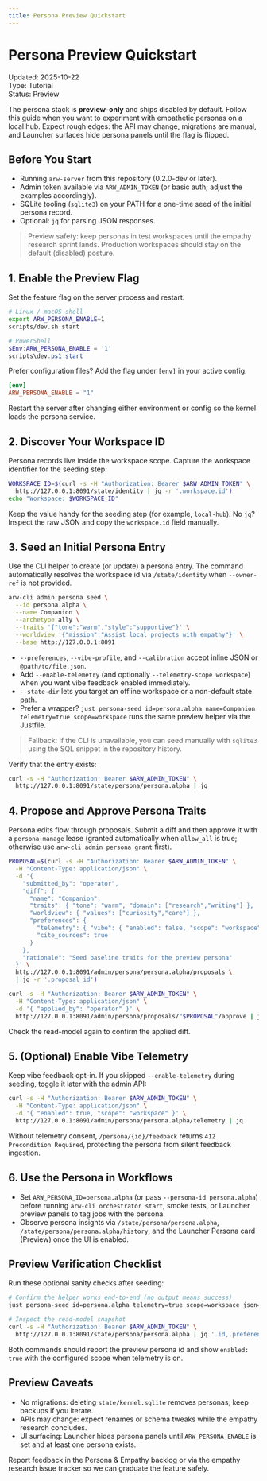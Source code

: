 ```yaml
---
title: Persona Preview Quickstart
---
```


# Persona Preview Quickstart
Updated: 2025-10-22  
Type: Tutorial  
Status: Preview

The persona stack is **preview-only** and ships disabled by default. Follow this guide when you want to experiment with empathetic personas on a local hub. Expect rough edges: the API may change, migrations are manual, and Launcher surfaces hide persona panels until the flag is flipped.

## Before You Start
- Running `arw-server` from this repository (0.2.0-dev or later).
- Admin token available via `ARW_ADMIN_TOKEN` (or basic auth; adjust the examples accordingly).
- SQLite tooling (`sqlite3`) on your PATH for a one-time seed of the initial persona record.
- Optional: `jq` for parsing JSON responses.

> Preview safety: keep personas in test workspaces until the empathy research sprint lands. Production workspaces should stay on the default (disabled) posture.

## 1. Enable the Preview Flag
Set the feature flag on the server process and restart.

```bash
# Linux / macOS shell
export ARW_PERSONA_ENABLE=1
scripts/dev.sh start
```

```powershell
# PowerShell
$Env:ARW_PERSONA_ENABLE = '1'
scripts\dev.ps1 start
```

Prefer configuration files? Add the flag under `[env]` in your active config:

```toml
[env]
ARW_PERSONA_ENABLE = "1"
```

Restart the server after changing either environment or config so the kernel loads the persona service.

## 2. Discover Your Workspace ID
Persona records live inside the workspace scope. Capture the workspace identifier for the seeding step:

```bash
WORKSPACE_ID=$(curl -s -H "Authorization: Bearer $ARW_ADMIN_TOKEN" \
  http://127.0.0.1:8091/state/identity | jq -r '.workspace.id')
echo "Workspace: $WORKSPACE_ID"
```

Keep the value handy for the seeding step (for example, `local-hub`).
No `jq`? Inspect the raw JSON and copy the `workspace.id` field manually.

## 3. Seed an Initial Persona Entry
Use the CLI helper to create (or update) a persona entry. The command automatically resolves the workspace id via `/state/identity` when `--owner-ref` is not provided.

```bash
arw-cli admin persona seed \
  --id persona.alpha \
  --name Companion \
  --archetype ally \
  --traits '{"tone":"warm","style":"supportive"}' \
  --worldview '{"mission":"Assist local projects with empathy"}' \
  --base http://127.0.0.1:8091
```

- `--preferences`, `--vibe-profile`, and `--calibration` accept inline JSON or `@path/to/file.json`.
- Add `--enable-telemetry` (and optionally `--telemetry-scope workspace`) when you want vibe feedback enabled immediately.
- `--state-dir` lets you target an offline workspace or a non-default state path.
- Prefer a wrapper? `just persona-seed id=persona.alpha name=Companion telemetry=true scope=workspace` runs the same preview helper via the Justfile.

> Fallback: if the CLI is unavailable, you can seed manually with `sqlite3` using the SQL snippet in the repository history.

Verify that the entry exists:

```bash
curl -s -H "Authorization: Bearer $ARW_ADMIN_TOKEN" \
  http://127.0.0.1:8091/state/persona/persona.alpha | jq
```

## 4. Propose and Approve Persona Traits
Persona edits flow through proposals. Submit a diff and then approve it with a `persona:manage` lease (granted automatically when `allow_all` is true; otherwise use `arw-cli admin persona grant` first).

```bash
PROPOSAL=$(curl -s -H "Authorization: Bearer $ARW_ADMIN_TOKEN" \
  -H "Content-Type: application/json" \
  -d '{
    "submitted_by": "operator",
    "diff": {
      "name": "Companion",
      "traits": { "tone": "warm", "domain": ["research","writing"] },
      "worldview": { "values": ["curiosity","care"] },
      "preferences": {
        "telemetry": { "vibe": { "enabled": false, "scope": "workspace" } },
        "cite_sources": true
      }
    },
    "rationale": "Seed baseline traits for the preview persona"
  }' \
  http://127.0.0.1:8091/admin/persona/persona.alpha/proposals \
  | jq -r '.proposal_id')

curl -s -H "Authorization: Bearer $ARW_ADMIN_TOKEN" \
  -H "Content-Type: application/json" \
  -d '{ "applied_by": "operator" }' \
  http://127.0.0.1:8091/admin/persona/proposals/"$PROPOSAL"/approve | jq
```

Check the read-model again to confirm the applied diff.

## 5. (Optional) Enable Vibe Telemetry
Keep vibe feedback opt-in. If you skipped `--enable-telemetry` during seeding, toggle it later with the admin API:

```bash
curl -s -H "Authorization: Bearer $ARW_ADMIN_TOKEN" \
  -H "Content-Type: application/json" \
  -d '{ "enabled": true, "scope": "workspace" }' \
  http://127.0.0.1:8091/admin/persona/persona.alpha/telemetry | jq
```

Without telemetry consent, `/persona/{id}/feedback` returns `412 Precondition Required`, protecting the persona from silent feedback ingestion.

## 6. Use the Persona in Workflows
- Set `ARW_PERSONA_ID=persona.alpha` (or pass `--persona-id persona.alpha`) before running `arw-cli orchestrator start`, smoke tests, or Launcher preview panels to tag jobs with the persona.
- Observe persona insights via `/state/persona/persona.alpha`, `/state/persona/persona.alpha/history`, and the Launcher Persona card (Preview) once the UI is enabled.

## Preview Verification Checklist
Run these optional sanity checks after seeding:

```bash
# Confirm the helper works end-to-end (no output means success)
just persona-seed id=persona.alpha telemetry=true scope=workspace json=true pretty=true > persona-preview.json

# Inspect the read-model snapshot
curl -s -H "Authorization: Bearer $ARW_ADMIN_TOKEN" \
  http://127.0.0.1:8091/state/persona/persona.alpha | jq '.id,.preferences.telemetry.vibe'
```

Both commands should report the preview persona id and show `enabled: true` with the configured scope when telemetry is on.

## Preview Caveats
- No migrations: deleting `state/kernel.sqlite` removes personas; keep backups if you iterate.
- APIs may change: expect renames or schema tweaks while the empathy research concludes.
- UI surfacing: Launcher hides persona panels until `ARW_PERSONA_ENABLE` is set and at least one persona exists.

Report feedback in the Persona & Empathy backlog or via the empathy research issue tracker so we can graduate the feature safely.
